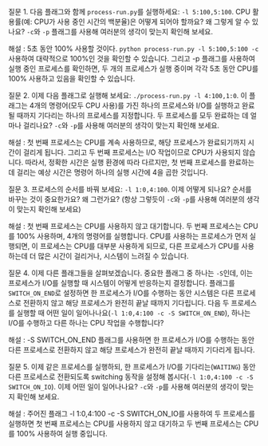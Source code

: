 질문 1. 다음 플래그와 함께 `process-run.py`를 실행하세요: `-l 5:100,5:100`. CPU 활용률(예: CPU가 사용 중인 시간의 백분율)은 어떻게 되어야 할까요? 왜 그렇게 알 수 있나요? `-c`와 `-p` 플래그를 사용해 여러분의 생각이 맞는지 확인해 보세요.

해설 : 5초 동안 100% 사용할 것이다.  `python process-run.py -l 5:100,5:100 -c` 사용하여 대략적으로 100%인 것을 확인할 수 있습니다. 그리고 -p 플래그를 사용하여 실행 중인 프로세스를 확인하면, 두 개의 프로세스가 실행 중이며 각각 5초 동안 CPU를 100% 사용하고 있음을 확인할 수 있습니다.


질문 2. 이제 다음 플래그로 실행해 보세요: `./process-run.py -l 4:100,1:0`. 이 플래그는 4개의 명령어(모두 CPU 사용)를 가진 하나의 프로세스와 I/O를 실행하고 완료될 때까지 기다리는 하나의 프로세스를 지정합니다. 두 프로세스를 모두 완료하는 데 얼마나 걸리나요? `-c`와 `-p`를 사용해 여러분의 생각이 맞는지 확인해 보세요.

해설 : 첫 번째 프로세스는 CPU를 계속 사용하므로, 해당 프로세스가 완료되기까지 시간이 걸리게 됩니다. 그리고 두 번째 프로세스는 I/O 작업이므로 CPU가 사용되지 않습니다. 따라서, 정확한 시간은 실행 환경에 따라 다르지만, 첫 번째 프로세스를 완료하는 데 걸리는 예상 시간은 명령어 하나의 실행 시간에 4을 곱한 것입니다.


질문 3. 프로세스의 순서를 바꿔 보세요: `-l 1:0,4:100`. 이제 어떻게 되나요? 순서를 바꾸는 것이 중요한가요? 왜 그런가요? (항상 그렇듯이 `-c`와 `-p`를 사용해 여러분의 생각이 맞는지 확인해 보세요)

해설 : 첫 번째 프로세스는 CPU를 사용하지 않고 대기합니다. 두 번째 프로세스는 CPU를 100% 사용하며, 4개의 명령어를 실행합니다.  CPU를 사용하는 프로세스가 먼저 실행되면, 이 프로세스는 CPU를 대부분 사용하게 되므로, 다른 프로세스가 CPU를 사용하는데 더 많은 시간이 걸리거나, 시스템이 느려질 수 있습니다. 


질문 4. 이제 다른 플래그들을 살펴보겠습니다. 중요한 플래그 중 하나는 `-S`인데, 이는 프로세스가 I/O를 실행할 때 시스템이 어떻게 반응하는지 결정합니다. 플래그를 `SWITCH_ON_END`로 설정하면 한 프로세스가 I/O를 수행하는 동안 시스템은 다른 프로세스로 전환하지 않고 해당 프로세스가 완전히 끝날 때까지 기다립니다. 다음 두 프로세스를 실행할 때 어떤 일이 일어나나요(`-l 1:0,4:100 -c -S SWITCH_ON_END`), 하나는 I/O를 수행하고 다른 하나는 CPU 작업을 수행합니다?

해설 : -S SWITCH_ON_END 플래그를 사용하면 한 프로세스가 I/O를 수행하는 동안 다른 프로세스로 전환하지 않고 해당 프로세스가 완전히 끝날 때까지 기다리게 됩니다.


질문 5. 이제 같은 프로세스를 실행하되, 한 프로세스가 I/O를 기다리는(`WAITING`) 동안 다른 프로세스로 전환되도록 switching 동작을 설정해 봅시다(`-l 1:0,4:100 -c -S SWITCH_ON_IO`). 이제 어떤 일이 일어나나요? `-c`와 `-p`를 사용해 여러분의 생각이 맞는지 확인해 보세요.

해설 : 주어진 플래그 -l 1:0,4:100 -c -S SWITCH_ON_IO를 사용하여 두 프로세스를 실행하면 첫 번째 프로세스는 CPU를 사용하지 않고 대기하고 두 번째 프로세스는 CPU를 100% 사용하여 실행 중입니다.
